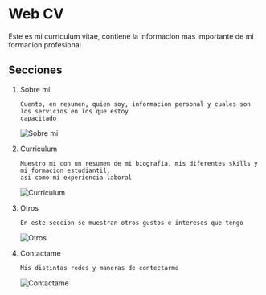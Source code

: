# Web CV
Este es mi curriculum vitae, contiene la informacion mas importante de mi formacion profesional

## Secciones
<ol>
  <li>Sobre mí</li> 
  
  ```
Cuento, en resumen, quien soy, informacion personal y cuales son los servicios en los que estoy 
capacitado
  ```
  
  ![Sobre mi](readmeimages/Sobremí.png)
  
  <li>Curriculum</li>
  
  ```
Muestro mi con un resumen de mi biografia, mis diferentes skills y mi formacion estudiantil, 
asi como mi experiencia laboral
  ```
  
  ![Curriculum](curriculum-vitae/readmeimages/Curriculum.png)
  
  <li>Otros</li>  
  
  ```
En este seccion se muestran otros gustos e intereses que tengo
  ```
  
  ![Otros](curriculum-vitae/readmeimages/Otros.png)
  
  <li>Contactame</li>
  
  ```
Mis distintas redes y maneras de contectarme
  ```
  
  ![Contactame](curriculum-vitae/readmeimages/Contactame.png)
  
</ol>
  
